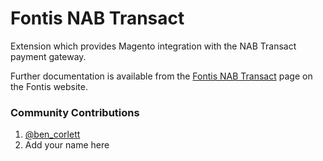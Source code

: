 Fontis NAB Transact
===================

Extension which provides Magento integration with the NAB Transact payment gateway.

Further documentation is available from the [Fontis NAB Transact](http://www.fontis.com.au/magento/extensions/nab-transact) page on the Fontis website.

### Community Contributions

1. [@ben_corlett](https://twitter.com/ben_corlett)
2. Add your name here
